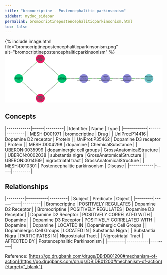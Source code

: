 ```yaml
---
title: "bromocriptine - Postencephalitic parkinsonism"
sidebar: mydoc_sidebar
permalink: bromocriptinepostencephaliticparkinsonism.html
toc: false 
---
```


{% include image.html file="bromocriptinepostencephaliticparkinsonism.png" alt="bromocriptinepostencephaliticparkinsonism" %}![Path Visualization](/images/bromocriptinepostencephaliticparkinsonism.png)

## Concepts

|------------|------|---------|
| Identifier | Name | Type    |
|------------|------|---------|
| MESH:D001971 | bromocriptine | Drug |
| UniProt:P14416 | Dopamine D2 receptor | Protein |
| UniProt:P35462 | Dopamine D3 receptor | Protein |
| MESH:D004298 | dopamine | ChemicalSubstance |
| UBERON:0035999 | dopaminergic cell groups | GrossAnatomicalStructure |
| UBERON:0002038 | substantia nigra | GrossAnatomicalStructure |
| UBERON:0014169 | nigrostriatal tract | GrossAnatomicalStructure |
| MESH:D010301 | Postencephalitic parkinsonism | Disease |
|------------|------|---------|

## Relationships

|---------|-----------|---------|
| Subject | Predicate | Object  |
|---------|-----------|---------|
| Bromocriptine | POSITIVELY REGULATES | Dopamine D2 Receptor |
| Bromocriptine | POSITIVELY REGULATES | Dopamine D3 Receptor |
| Dopamine D2 Receptor | POSITIVELY CORRELATED WITH | Dopamine |
| Dopamine D3 Receptor | POSITIVELY CORRELATED WITH | Dopamine |
| Dopamine | LOCATED IN | Dopaminergic Cell Groups |
| Dopaminergic Cell Groups | LOCATED IN | Substantia Nigra |
| Substantia Nigra | PARTICIPATES IN | Nigrostriatal Tract |
| Nigrostriatal Tract | AFFECTED BY | Postencephalitic Parkinsonism |
|---------|-----------|---------|

Reference: [https://go.drugbank.com/drugs/DB:DB01200#mechanism-of-action](https://go.drugbank.com/drugs/DB:DB01200#mechanism-of-action){:target="_blank"}